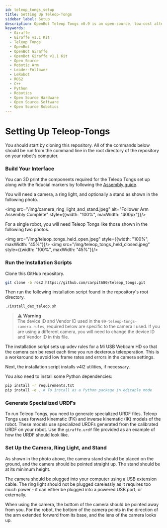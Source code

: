 ```yaml
---
id: teleop_tongs_setup
title: Setting Up Teleop-Tongs
sidebar_label: Setup
description: OpenBot Teleop Tongs v0.9 is an open-source, low-cost alternative to a Leader Arm for teleoperating robotic manipulators with any number of degrees of freedom.
keywords:
  - Giraffe
  - Giraffe v1.1 Kit
  - Teleop Tongs
  - OpenBot
  - OpenBot Giraffe
  - OpenBot Giraffe v1.1 Kit
  - Open Source
  - Robotic Arm
  - Leader-Follower
  - LeRobot
  - ROS2
  - C++
  - Python
  - Robotics
  - Open Source Hardware
  - Open Source Software
  - Open Source Robotics
---
```


<!-- @format -->

# Setting Up Teleop-Tongs

You should start by cloning this repository. All of the commands below should be run from the command line in the root directory of the repository on your robot's computer.

### Build Your Interface

You can 3D print the components required for the Teleop Tongs set up along with the fiducial markers by following the [Assembly guide](./01-Assembly.md).

You will need a camera, a ring light, and optionally a stand as shown in the following photo.

<img src="/img/camera_ring_light_and_stand.jpeg" alt="Follower Arm Assembly Complete" style={{width: "100%", maxWidth: "400px"}}/>

For a single robot, you will need Teleop Tongs like those shown in the following two photos.

<img src="/img/teleop_tongs_held_open.jpeg" style={{width: "100%", maxWidth: "45%"}}/>
<img src="/img/teleop_tongs_held_closed.jpeg" style={{width: "100%", maxWidth: "45%"}}/>

### Run the Installation Scripts

Clone this GitHub repository.

```bash
git clone -b ros2 https://github.com/carpit680/teleop_tongs.git
```

Then run the following installation script found in the repository's root directory.

```bash
./install_dex_teleop.sh
```

> :warning: **Warning**  
> The device ID and Vendor ID used in the `99-teleop-tongs-camera.rules`, required below are specific to the camera I used.
> If you are using a different camera, you will need to change the device ID and Vendor ID in this file.

The installation script sets up udev rules for a Mi USB Webcam HD so that the camera can be reset each time you run dexterous teleoperation. This is a workaround to avoid low frame rates and errors in the camera settings.

Next, the installation script installs v4l2 utilities, if necessary.

You also need to install some Python dependencies:

```bash
pip install -r requirements.txt
pip install -e . # To install as a Python package in editable mode
```

### Generate Specialized URDFs

To run Teleop Tongs, you need to generate specialized URDF files. Teleop Tongs uses forward kinematic (FK) and inverse kinematic (IK) models of the robot. These models use specialized URDFs generated from the calibrated URDF on your robot. Use the `giraffe.urdf` file provided as an example of how the URDF should look like.

### Set Up the Camera, Ring Light, and Stand

As shown in the photo above, the camera stand should be placed on the ground, and the camera should be pointed straight up. The stand should be at its minimum height.

The camera should be plugged into your computer using a USB extension cable. The ring light should not be plugged carelessly as it requires too much power - it can either be plugged into a powered USB port, or externally.

When using the camera, the bottom of the camera should be pointed away from you. For the robot, the bottom of the camera points in the direction of the arm extended forward from its base, and the lens of the camera looks up.
